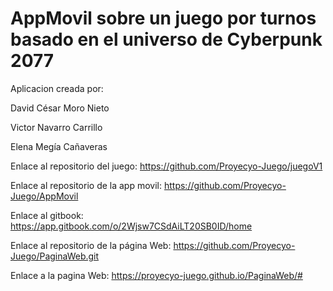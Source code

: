 # AppMovil sobre un juego por turnos basado en el universo de Cyberpunk 2077 

Aplicacion creada por:

David César Moro Nieto

Victor Navarro Carrillo

Elena Megía Cañaveras

Enlace al repositorio del juego: https://github.com/Proyecyo-Juego/juegoV1

Enlace al repositorio de la app movil: https://github.com/Proyecyo-Juego/AppMovil

Enlace al gitbook: https://app.gitbook.com/o/2Wjsw7CSdAiLT20SB0ID/home

Enlace al repositorio de la página Web: https://github.com/Proyecyo-Juego/PaginaWeb.git

Enlace a la pagina Web: https://proyecyo-juego.github.io/PaginaWeb/#
